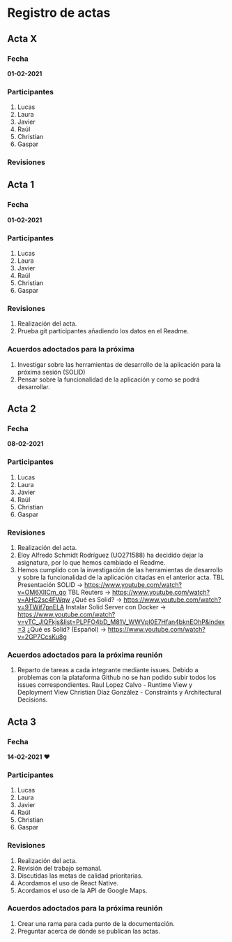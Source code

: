 # Registro de actas

## Acta X

### Fecha

**01-02-2021**

### Participantes

1. Lucas
1. Laura
1. Javier
1. Raúl
1. Christian
1. Gaspar

### Revisiones



## Acta 1

### Fecha

**01-02-2021**

### Participantes

1. Lucas
1. Laura
1. Javier
1. Raúl
1. Christian
1. Gaspar

### Revisiones

1. Realización del acta.
2. Prueba git participantes añadiendo los datos en el Readme.

### Acuerdos adoctados para la próxima 
1. Investigar sobre las herramientas de desarrollo de la aplicación para la próxima sesión (SOLID)
2. Pensar sobre la funcionalidad de la aplicación y como se podrá desarrollar.


## Acta 2

### Fecha

**08-02-2021**

### Participantes

1. Lucas
1. Laura
1. Javier
1. Raúl
1. Christian
1. Gaspar

### Revisiones

1. Realización del acta.
2. Eloy Alfredo Schmidt Rodríguez (UO271588) ha decidido dejar la asignatura, por lo que hemos cambiado el Readme.
3. Hemos cumplido con la investigación de las herramientas de desarrollo y sobre la funcionalidad de la aplicación citadas en el anterior acta.
	TBL Presentación SOLID -> https://www.youtube.com/watch?v=OM6XIICm_qo
	TBL Reuters -> https://www.youtube.com/watch?v=AHC2sc4FWqw
	¿Qué es Solid? -> https://www.youtube.com/watch?v=9TWif7pnELA
	Instalar Solid Server con Docker -> https://www.youtube.com/watch?v=yTC_JlQFkjs&list=PLPFO4bD_M81V_WWVpI0E7Hfan4bknEOhP&index=3
	¿Qué es Solid? (Español) -> https://www.youtube.com/watch?v=2GP7CcsKu8g


### Acuerdos adoctados para la próxima reunión


1. Reparto de tareas a cada integrante mediante issues.
   Debido a problemas con la plataforma Github no se han podido subir todos los issues correspondientes.
   Raul Lopez Calvo - Runtime View y Deployment View
   Christian Díaz González - Constraints y Architectural Decisions.


## Acta 3

### Fecha

**14-02-2021** :heart:

### Participantes

1. Lucas
1. Laura
1. Javier
1. Raúl
1. Christian
1. Gaspar

### Revisiones

1. Realización del acta.
2. Revisión del trabajo semanal.
3. Discutidas las metas de calidad prioritarias.
4. Acordamos el uso de React Native.
5. Acordamos el uso de la API de Google Maps.


### Acuerdos adoctados para la próxima reunión

1. Crear una rama para cada punto de la documentación.
2. Preguntar acerca de dónde se publican las actas.


